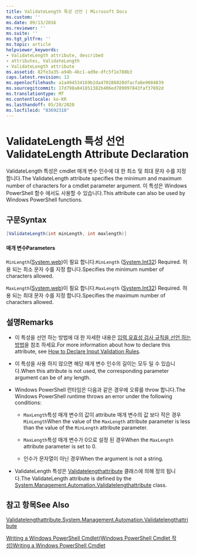 ```yaml
---
title: ValidateLength 특성 선언 | Microsoft Docs
ms.custom: ''
ms.date: 09/13/2016
ms.reviewer: ''
ms.suite: ''
ms.tgt_pltfrm: ''
ms.topic: article
helpviewer_keywords:
- ValidateLength attribute, described
- attributes, ValidateLength
- ValidateLength attribute
ms.assetid: 82fe3a35-a94b-4bc1-ad9e-dfc5f1e788b3
caps.latest.revision: 13
ms.openlocfilehash: a1a494534169b2da470286020dfacfa8e9084839
ms.sourcegitcommit: 17d798a041851382b406ed789097843faf37692d
ms.translationtype: MT
ms.contentlocale: ko-KR
ms.lasthandoff: 05/20/2020
ms.locfileid: "83692318"
---
```

# <a name="validatelength-attribute-declaration"></a><span data-ttu-id="8c590-102">ValidateLength 특성 선언</span><span class="sxs-lookup"><span data-stu-id="8c590-102">ValidateLength Attribute Declaration</span></span>

<span data-ttu-id="8c590-103">ValidateLength 특성은 cmdlet 매개 변수 인수에 대 한 최소 및 최대 문자 수를 지정 합니다.</span><span class="sxs-lookup"><span data-stu-id="8c590-103">The ValidateLength attribute specifies the minimum and maximum number of characters for a cmdlet parameter argument.</span></span> <span data-ttu-id="8c590-104">이 특성은 Windows PowerShell 함수 에서도 사용할 수 있습니다.</span><span class="sxs-lookup"><span data-stu-id="8c590-104">This attribute can also be used by Windows PowerShell functions.</span></span>

## <a name="syntax"></a><span data-ttu-id="8c590-105">구문</span><span class="sxs-lookup"><span data-stu-id="8c590-105">Syntax</span></span>

```csharp
[ValidateLength(int minLength, int maxlength)]
```

#### <a name="parameters"></a><span data-ttu-id="8c590-106">매개 변수</span><span class="sxs-lookup"><span data-stu-id="8c590-106">Parameters</span></span>

<span data-ttu-id="8c590-107">`MinLength`([System.web](/dotnet/api/System.Int32))이 필요 합니다.</span><span class="sxs-lookup"><span data-stu-id="8c590-107">`MinLength` ([System.Int32](/dotnet/api/System.Int32)) Required.</span></span> <span data-ttu-id="8c590-108">허용 되는 최소 문자 수를 지정 합니다.</span><span class="sxs-lookup"><span data-stu-id="8c590-108">Specifies the minimum number of characters allowed.</span></span>

<span data-ttu-id="8c590-109">`MaxLength`([System.web](/dotnet/api/System.Int32))이 필요 합니다.</span><span class="sxs-lookup"><span data-stu-id="8c590-109">`MaxLength` ([System.Int32](/dotnet/api/System.Int32)) Required.</span></span> <span data-ttu-id="8c590-110">허용 되는 최대 문자 수를 지정 합니다.</span><span class="sxs-lookup"><span data-stu-id="8c590-110">Specifies the maximum number of characters allowed.</span></span>

## <a name="remarks"></a><span data-ttu-id="8c590-111">설명</span><span class="sxs-lookup"><span data-stu-id="8c590-111">Remarks</span></span>

- <span data-ttu-id="8c590-112">이 특성을 선언 하는 방법에 대 한 자세한 내용은 [입력 유효성 검사 규칙을 선언 하는 방법](./how-to-validate-parameter-input.md)을 참조 하세요.</span><span class="sxs-lookup"><span data-stu-id="8c590-112">For more information about how to declare this attribute, see [How to Declare Input Validation Rules](./how-to-validate-parameter-input.md).</span></span>

- <span data-ttu-id="8c590-113">이 특성을 사용 하지 않으면 해당 매개 변수 인수의 길이는 모두 일 수 있습니다.</span><span class="sxs-lookup"><span data-stu-id="8c590-113">When this attribute is not used, the corresponding parameter argument can be of any length.</span></span>

- <span data-ttu-id="8c590-114">Windows PowerShell 런타임은 다음과 같은 경우에 오류를 throw 합니다.</span><span class="sxs-lookup"><span data-stu-id="8c590-114">The Windows PowerShell runtime throws an error under the following conditions:</span></span>

  - <span data-ttu-id="8c590-115">`MaxLength`특성 매개 변수의 값이 attribute 매개 변수의 값 보다 작은 경우 `MinLength`</span><span class="sxs-lookup"><span data-stu-id="8c590-115">When the value of the `MaxLength` attribute parameter is less than the value of the `MinLength` attribute parameter.</span></span>

  - <span data-ttu-id="8c590-116">`MaxLength`특성 매개 변수가 0으로 설정 된 경우</span><span class="sxs-lookup"><span data-stu-id="8c590-116">When the `MaxLength` attribute parameter is set to 0.</span></span>

  - <span data-ttu-id="8c590-117">인수가 문자열이 아닌 경우</span><span class="sxs-lookup"><span data-stu-id="8c590-117">When the argument is not a string.</span></span>

- <span data-ttu-id="8c590-118">ValidateLength 특성은 [Validatelengthattribute](/dotnet/api/System.Management.Automation.ValidateLengthAttribute) 클래스에 의해 정의 됩니다.</span><span class="sxs-lookup"><span data-stu-id="8c590-118">The ValidateLength attribute is defined by the [System.Management.Automation.Validatelengthattribute](/dotnet/api/System.Management.Automation.ValidateLengthAttribute) class.</span></span>

## <a name="see-also"></a><span data-ttu-id="8c590-119">참고 항목</span><span class="sxs-lookup"><span data-stu-id="8c590-119">See Also</span></span>

[<span data-ttu-id="8c590-120">Validatelengthattribute.</span><span class="sxs-lookup"><span data-stu-id="8c590-120">System.Management.Automation.Validatelengthattribute</span></span>](/dotnet/api/System.Management.Automation.ValidateLengthAttribute)

[<span data-ttu-id="8c590-121">Writing a Windows PowerShell Cmdlet(Windows PowerShell Cmdlet 작성)</span><span class="sxs-lookup"><span data-stu-id="8c590-121">Writing a Windows PowerShell Cmdlet</span></span>](./writing-a-windows-powershell-cmdlet.md)
